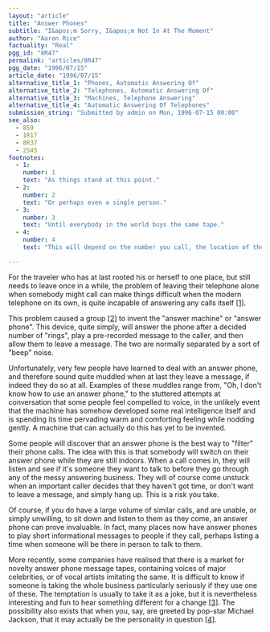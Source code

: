 ```yaml
---
layout: "article"
title: "Answer Phones"
subtitle: "I&apos;m Sorry, I&apos;m Not In At The Moment"
author: "Aaron Rice"
factuality: "Real"
pgg_id: "8R47"
permalink: "articles/8R47"
pgg_date: "1996/07/15"
article_date: "1996/07/15"
alternative_title_1: "Phones, Automatic Answering Of"
alternative_title_2: "Telephones, Automatic Answering Of"
alternative_title_3: "Machines, Telephone Answering"
alternative_title_4: "Automatic Answering Of Telephones"
submission_string: "Submitted by admin on Mon, 1996-07-15 00:00"
see_also:
  - 8S9
  - 1R17
  - 8R37
  - 2S45
footnotes: 
  - 1:
    number: 1
    text: "As things stand at this point."
  - 2:
    number: 2
    text: "Or perhaps even a single person."
  - 3:
    number: 3
    text: "Until everybody in the world buys the same tape."
  - 4:
    number: 4
    text: "This will depend on the number you call, the location of the personality, and their enthusiasm or ability to answer the phone. It&apos;s always possible that you will be greeted by someone else with the same name, in which case, you have an instant predictable topic of conversation to start with."

---
```

<div>
<p>For the traveler who has at last rooted his or herself to one place, but still needs to leave once in a while, the problem of leaving their telephone alone when somebody might call can make things difficult when the modern telephone on its own, is quite incapable of answering any calls itself <a href="#footnote-body.1" name="footnote-link.1" class="footnote-link">[1]</a>.</p>
<p>This problem caused a group <a href="#footnote-body.2" name="footnote-link.2" class="footnote-link">[2]</a> to invent the "answer machine" or "answer phone". This device, quite simply, will answer the phone after a decided number of "rings", play a pre-recorded message to the caller, and then allow them to leave a message. The two are normally separated by a sort of "beep" noise.</p>
<p>Unfortunately, very few people have learned to deal with an answer phone, and therefore sound quite muddled when at last they leave a message, if indeed they do so at all. Examples of these muddles range from, "Oh, I don't know how to use an answer phone," to the stuttered attempts at conversation that some people feel compelled to voice, in the unlikely event that the machine has somehow developed some real intelligence itself and is spending its time pervading warm and comforting feeling while nodding gently. A machine that can actually do this has yet to be invented.</p>
<p>Some people will discover that an answer phone is the best way to "filter" their phone calls. The idea with this is that somebody will switch on their answer phone while they are still indoors. When a call comes in, they will listen and see if it's someone they want to talk to before they go through any of the messy answering business. They will of course come unstuck when an important caller decides that they haven't got time, or don't want to leave a message, and simply hang up. This is a risk you take.</p>
<p>Of course, if you do have a large volume of similar calls, and are unable, or simply unwilling, to sit down and listen to them as they come, an answer phone can prove invaluable. In fact, many places now have answer phones to play short informational messages to people if they call, perhaps listing a time when someone will be there in person to talk to them.</p>
<p>More recently, some companies have realised that there is a market for novelty answer phone message tapes, containing voices of major celebrities, or of vocal artists imitating the same. It is difficult to know if someone is taking the whole business particularly seriously if they use one of these. The temptation is usually to take it as a joke, but it is nevertheless interesting and fun to hear something different for a change <a href="#footnote-body.3" name="footnote-link.3" class="footnote-link">[3]</a>. The possibility also exists that when you, say, are greeted by pop-star Michael Jackson, that it may actually be the personality in question <a href="#footnote-body.4" name="footnote-link.4" class="footnote-link">[4]</a>.</p>
</div>
